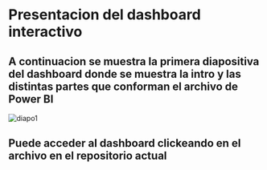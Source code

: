 # Presentacion del dashboard interactivo

## A continuacion se muestra la primera diapositiva del dashboard donde se muestra la intro y las distintas partes que conforman el archivo de Power BI

![diapo1](dash1.png)

## Puede acceder al dashboard clickeando en el archivo en el repositorio actual